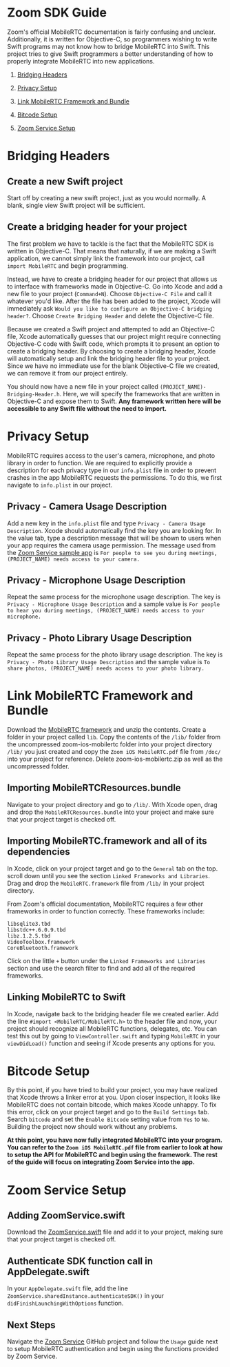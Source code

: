 Zoom SDK Guide
===============

Zoom's official MobileRTC documentation is fairly confusing and unclear. Additionally, it is written for Objective-C, so programmers wishing to write Swift programs may not know how to bridge MobileRTC into Swift. This project tries to give Swift programmers a better understanding of how to properly integrate MobileRTC into new applications.

1. [Bridging Headers](#bridging-headers)
1. [Privacy Setup](#privacy-setup)
1. [Link MobileRTC Framework and Bundle](#link-mobilertc-framework-and-bundle)
1. [Bitcode Setup](#bitcode-setup)

1. [Zoom Service Setup](#zoom-service-setup)

# Bridging Headers

## Create a new Swift project
Start off by creating a new swift project, just as you would normally. A blank, single view Swift project will be sufficient.

## Create a bridging header for your project
The first problem we have to tackle is the fact that the MobileRTC SDK is written in Objective-C. That means that naturally, if we are making a Swift application, we cannot simply link the framework into our project, call `import MobileRTC` and begin programming.

Instead, we have to create a bridging header for our project that allows us to interface with frameworks made in Objective-C. Go into Xcode and add a new file to your project (`Command+N`). Choose `Objective-C File` and call it whatever you'd like. After the file has been added to the project, Xcode will immediately ask `Would you like to configure an Objective-C bridging header?`. Choose `Create Bridging Header` and delete the Objective-C file.

Because we created a Swift project and attempted to add an Objective-C file, Xcode automatically guesses that our project might require connecting Objective-C code with Swift code, which prompts it to present an option to create a bridging header. By choosing to create a bridging header, Xcode will automatically setup and link the bridging header file to your project. Since we have no immediate use for the blank Objective-C file we created, we can remove it from our project entirely.

You should now have a new file in your project called `(PROJECT_NAME)-Bridging-Header.h`. Here, we will specify the frameworks that are written in Objective-C and expose them to Swift. **Any framework written here will be accessible to any Swift file without the need to import.**

# Privacy Setup
MobileRTC requires access to the user's camera, microphone, and photo library in order to function. We are required to explicitly provide a description for each privacy type in our `info.plist` file in order to prevent crashes in the app MobileRTC requests the permissions. To do this, we first navigate to `info.plist` in our project.

## Privacy - Camera Usage Description
Add a new key in the `info.plist` file and type `Privacy - Camera Usage Description`. Xcode should automatically find the key you are looking for. In the value tab, type a description message that will be shown to users when your app requires the camera usage permission. The message used from the [Zoom Service sample app](https://github.com/george-lim/zoom-service-sample-app) is `For people to see you during meetings, (PROJECT_NAME) needs access to your camera.`

## Privacy - Microphone Usage Description
Repeat the same process for the microphone usage description. The key is `Privacy - Microphone Usage Description` and a sample value is `For people to hear you during meetings, (PROJECT_NAME) needs access to your microphone.`

## Privacy - Photo Library Usage Description
Repeat the same process for the photo library usage description. The key is `Privacy - Photo Library Usage Description` and the sample value is `To share photos, (PROJECT_NAME) needs access to your photo library.`

# Link MobileRTC Framework and Bundle
Download the [MobileRTC framework](http://hybridupdate.zoom.us/latest/rtc/iOS-MobileRTC-Stack-with-Device-only-framework-master.zip) and unzip the contents. Create a folder in your project called `lib`. Copy the contents of the `/lib/` folder from the uncompressed zoom-ios-mobilertc folder into your project directory `/lib/` you just created and copy the `Zoom iOS MobileRTC.pdf` file from `/doc/` into your project for reference. Delete zoom-ios-mobilertc.zip as well as the uncompressed folder.

## Importing MobileRTCResources.bundle
Navigate to your project directory and go to `/lib/`. With Xcode open, drag and drop the `MobileRTCResources.bundle` into your project and make sure that your project target is checked off.

## Importing MobileRTC.framework and all of its dependencies
In Xcode, click on your project target and go to the `General` tab on the top. scroll down until you see the section `Linked Frameworks and Libraries`. Drag and drop the `MobileRTC.framework` file from `/lib/` in your project directory.

From Zoom's official documentation, MobileRTC requires a few other frameworks in order to function correctly. These frameworks include:

```
libsqlite3.tbd
libstdc++.6.0.9.tbd
libz.1.2.5.tbd
VideoToolbox.framework
CoreBluetooth.framework
```

Click on the little `+` button under the `Linked Frameworks and Libraries` section and use the search filter to find and add all of the required frameworks.

## Linking MobileRTC to Swift
In Xcode, navigate back to the bridging header file we created earlier. Add the line `#import <MobileRTC/MobileRTC.h>` to the header file and now, your project should recognize all MobileRTC functions, delegates, etc. You can test this out by going to `ViewController.swift` and typing `MobileRTC` in your `viewDidLoad()` function and seeing if Xcode presents any options for you.

# Bitcode Setup
By this point, if you have tried to build your project, you may have realized that Xcode throws a linker error at you. Upon closer inspection, it looks like MobileRTC does not contain bitcode, which makes Xcode unhappy. To fix this error, click on your project target and go to the `Build Settings` tab. Search `bitcode` and set the `Enable Bitcode` setting value from `Yes` to `No`. Building the project now should work without any problems.

**At this point, you have now fully integrated MobileRTC into your program. You can refer to the `Zoom iOS MobileRTC.pdf` file from earlier to look at how to setup the API for MobileRTC and begin using the framework. The rest of the guide will focus on integrating Zoom Service into the app.**

# Zoom Service Setup
## Adding ZoomService.swift
Download the [ZoomService.swift](https://github.com/george-lim/zoom-service) file and add it to your project, making sure that your project target is checked off.

## Authenticate SDK function call in AppDelegate.swift
In your `AppDelegate.swift` file, add the line `ZoomService.sharedInstance.authenticateSDK()` in your `didFinishLaunchingWithOptions` function.

## Next Steps
Navigate the [Zoom Service](https://github.com/george-lim/zoom-service) GitHub project and follow the `Usage` guide next to setup MobileRTC authentication and begin using the functions provided by Zoom Service.